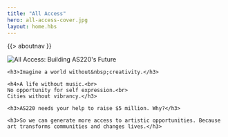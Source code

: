 ```yaml
---
title: "All Access"
hero: all-access-cover.jpg
layout: home.hbs
---
```


{{> aboutnav }}

<div class="flow">
  <div>
    <img src="img/all-access-title.svg" alt="All Access: Building AS220's Future">

    <h3>Imagine a world without&nbsp;creativity.</h3>

    <h4>A life without music.<br>
    No opportunity for self expression.<br>
    Cities without vibrancy.</h3>

    <h3>AS220 needs your help to raise $5 million. Why?</h3>

    <h3>So we can generate more access to artistic opportunities. Because art transforms communities and changes lives.</h3>

  </div>
</div>
